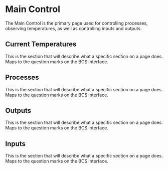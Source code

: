 # Main Control #

The Main Control is the primary page used for controlling processes, observing temperatures, as well as controlling inputs and outputs.



## Current Temperatures

This is the section that will describe what a specific section on a page does. Maps to the question marks on the BCS interface.


## Processes

This is the section that will describe what a specific section on a page does. Maps to the question marks on the BCS interface.


## Outputs

This is the section that will describe what a specific section on a page does. Maps to the question marks on the BCS interface.


## Inputs

This is the section that will describe what a specific section on a page does. Maps to the question marks on the BCS interface.


